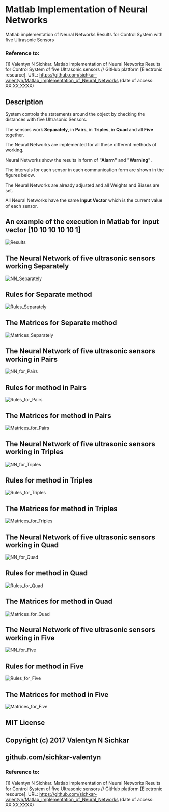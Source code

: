 # Matlab Implementation of Neural Networks
Matlab implementation of Neural Networks Results for Control System with five Ultrasonic Sensors

### Reference to:
[1] Valentyn N Sichkar. Matlab implementation of Neural Networks Results for Control System of five Ultrasonic sensors // GitHub platform [Electronic resource]. URL: https://github.com/sichkar-valentyn/Matlab_implementation_of_Neural_Networks (date of access: XX.XX.XXXX)

## Description

System controls the statements around the object by checking the distances with five Ultrasonic Sensors.

The sensors work <b>Separately</b>, in <b>Pairs</b>, in <b>Triples</b>, in <b>Quad</b> and all <b>Five</b> together.

The Neural Networks are implemented for all these different methods of working.

Neural Networks show the results in form of <b>"Alarm"</b> and <b>"Warning"</b>.

The intervals for each sensor in each communication form are shown in the figures below.

The Neural Networks are already adjusted and all Weights and Biases are set.

All Neural Networks have the same <b>Input Vector</b> which is the current value of each sensor.

## An example of the execution in Matlab for input vector [10 10 10 10 10 1]
![Results](images/Results.png)

## The Neural Network of five ultrasonic sensors working Separately
![NN_Separately](images/NN_Separately.png)

## Rules for Separate method
![Rules_Separately](images/Rules_Separately.png)

## The Matrices for Separate method
![Matrices_Separately](images/Matrices_Separately.png)

## The Neural Network of five ultrasonic sensors working in Pairs
![NN_for_Pairs](images/NN_for_Pairs.png)

## Rules for method in Pairs
![Rules_for_Pairs](images/Rules_for_Pairs.png)

## The Matrices for method in Pairs
![Matrices_for_Pairs](images/Matrices_for_Pairs.png)

## The Neural Network of five ultrasonic sensors working in Triples
![NN_for_Triples](images/NN_for_Triples.png)

## Rules for method in Triples
![Rules_for_Triples](images/Rules_for_Triples.png)

## The Matrices for method in Triples
![Matrices_for_Triples](images/Matrices_for_Triples.png)

## The Neural Network of five ultrasonic sensors working in Quad
![NN_for_Quad](images/NN_for_Quad.png)

## Rules for method in Quad
![Rules_for_Quad](images/Rules_for_Quad.png)

## The Matrices for method in Quad
![Matrices_for_Quad](images/Matrices_for_Quad.png)

## The Neural Network of five ultrasonic sensors working in Five
![NN_for_Five](images/NN_for_Five.png)

## Rules for method in Five
![Rules_for_Five](images/Rules_for_Five.png)

## The Matrices for method in Five
![Matrices_for_Five](images/Matrices_for_Five.png)

## MIT License
## Copyright (c) 2017 Valentyn N Sichkar
## github.com/sichkar-valentyn
### Reference to:
[1] Valentyn N Sichkar. Matlab implementation of Neural Networks Results for Control System of five Ultrasonic sensors // GitHub platform [Electronic resource]. URL: https://github.com/sichkar-valentyn/Matlab_implementation_of_Neural_Networks (date of access: XX.XX.XXXX)
